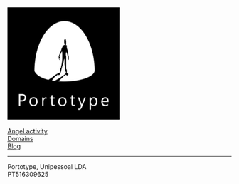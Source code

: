 <img src="documents/brand/logo-vertical-white-on-black.jpg" alt="portotype-logo" width="50%"/>

[Angel activity](/documents/angel/)  
[Domains](/documents/domains/)  
[Blog](https://patife.com)  

---

Portotype, Unipessoal LDA  
PT516309625
